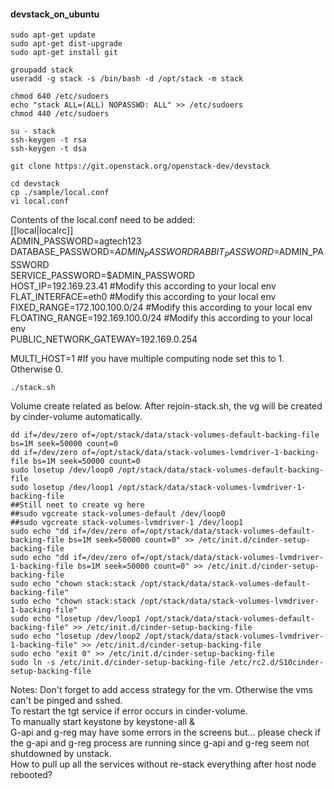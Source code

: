 #### devstack_on_ubuntu
```
sudo apt-get update
sudo apt-get dist-upgrade
sudo apt-get install git

groupadd stack
useradd -g stack -s /bin/bash -d /opt/stack -m stack

chmod 640 /etc/sudoers
echo "stack ALL=(ALL) NOPASSWD: ALL" >> /etc/sudoers
chmod 440 /etc/sudoers

su - stack
ssh-keygen -t rsa
ssh-keygen -t dsa

git clone https://git.openstack.org/openstack-dev/devstack

cd devstack
cp ./sample/local.conf
vi local.conf
```

Contents of the local.conf need to be added:   
[[local|localrc]]   
ADMIN_PASSWORD=agtech123   
DATABASE_PASSWORD=$ADMIN_PASSWORD   
RABBIT_PASSWORD=$ADMIN_PASSWORD   
SERVICE_PASSWORD=$ADMIN_PASSWORD   
HOST_IP=192.169.23.41 #Modify this according to your local env   
FLAT_INTERFACE=eth0 #Modify this according to your local env   
FIXED_RANGE=172.100.100.0/24 #Modify this according to your local env   
FLOATING_RANGE=192.169.100.0/24 #Modify this according to your local env   
PUBLIC_NETWORK_GATEWAY=192.169.0.254   

MULTI_HOST=1 #If you have multiple computing node set this to 1. Otherwise 0.   

```
./stack.sh
```
Volume create related as below. After rejoin-stack.sh, the vg will be created by cinder-volume automatically.
```
dd if=/dev/zero of=/opt/stack/data/stack-volumes-default-backing-file bs=1M seek=50000 count=0
dd if=/dev/zero of=/opt/stack/data/stack-volumes-lvmdriver-1-backing-file bs=1M seek=50000 count=0
sudo losetup /dev/loop0 /opt/stack/data/stack-volumes-default-backing-file
sudo losetup /dev/loop1 /opt/stack/data/stack-volumes-lvmdriver-1-backing-file
##Still neet to create vg here
##sudo vgcreate stack-volumes-default /dev/loop0
##sudo vgcreate stack-volumes-lvmdriver-1 /dev/loop1
sudo echo "dd if=/dev/zero of=/opt/stack/data/stack-volumes-default-backing-file bs=1M seek=50000 count=0" >> /etc/init.d/cinder-setup-backing-file
sudo echo "dd if=/dev/zero of=/opt/stack/data/stack-volumes-lvmdriver-1-backing-file bs=1M seek=50000 count=0" >> /etc/init.d/cinder-setup-backing-file
sudo echo "chown stack:stack /opt/stack/data/stack-volumes-default-backing-file"
sudo echo "chown stack:stack /opt/stack/data/stack-volumes-lvmdriver-1-backing-file"
sudo echo "losetup /dev/loop1 /opt/stack/data/stack-volumes-default-backing-file" >> /etc/init.d/cinder-setup-backing-file
sudo echo "losetup /dev/loop2 /opt/stack/data/stack-volumes-lvmdriver-1-backing-file" >> /etc/init.d/cinder-setup-backing-file
sudo echo "exit 0" >> /etc/init.d/cinder-setup-backing-file
sudo ln -s /etc/init.d/cinder-setup-backing-file /etc/rc2.d/S10cinder-setup-backing-file
```
Notes:
Don't forget to add access strategy for the vm. Otherwise the vms can't be pinged and sshed.   
To restart the tgt service if error occurs in cinder-volume.   
To manually start keystone by keystone-all &   
G-api and g-reg may have some errors in the screens but... please check if the g-api and g-reg process are running since g-api and g-reg seem not shutdowned by unstack.   
How to pull up all the services without re-stack everything after host node rebooted?   
